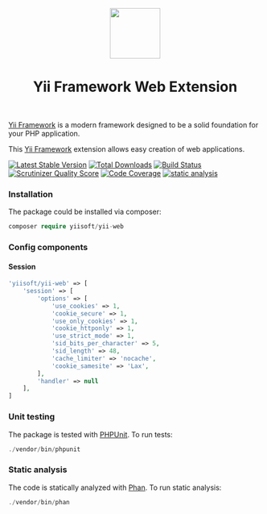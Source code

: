 <p align="center">
    <a href="https://github.com/yiisoft" target="_blank">
        <img src="https://avatars0.githubusercontent.com/u/993323" height="100px">
    </a>
    <h1 align="center">Yii Framework Web Extension</h1>
    <br>
</p>

[Yii Framework] is a modern framework designed to be a solid foundation for your PHP application.

This [Yii Framework] extension allows easy creation of web applications.

[Yii Framework]: https://github.com/yiisoft/core

[![Latest Stable Version](https://poser.pugx.org/yiisoft/yii-web/v/stable.png)](https://packagist.org/packages/yiisoft/yii-web)
[![Total Downloads](https://poser.pugx.org/yiisoft/yii-web/downloads.png)](https://packagist.org/packages/yiisoft/yii-web)
[![Build Status](https://github.com/yiisoft/yii-web/workflows/build/badge.svg)](https://github.com/yiisoft/yii-web/actions?query=workflow%3Abuild)
[![Scrutinizer Quality Score](https://scrutinizer-ci.com/g/yiisoft/yii-web/badges/quality-score.png?s=b1074a1ff6d0b214d54fa5ab7abbb90fc092471d)](https://scrutinizer-ci.com/g/yiisoft/yii-web/)
[![Code Coverage](https://scrutinizer-ci.com/g/yiisoft/yii-web/badges/coverage.png?s=31d80f1036099e9d6a3e4d7738f6b000b3c3d10e)](https://scrutinizer-ci.com/g/yiisoft/yii-web/)
[![static analysis](https://github.com/yiisoft/yii-web/workflows/static%20analysis/badge.svg)](https://github.com/yiisoft/yii-web/actions?query=workflow%3A%22static+analysis%22)


### Installation

The package could be installed via composer:

```php
composer require yiisoft/yii-web
```

### Config components

#### Session

```php
'yiisoft/yii-web' => [
    'session' => [
        'options' => [
            'use_cookies' => 1,
            'cookie_secure' => 1,
            'use_only_cookies' => 1,
            'cookie_httponly' => 1,
            'use_strict_mode' => 1,
            'sid_bits_per_character' => 5,
            'sid_length' => 48,
            'cache_limiter' => 'nocache',
            'cookie_samesite' => 'Lax',
        ],
        'handler' => null
    ],
]
```

### Unit testing

The package is tested with [PHPUnit](https://phpunit.de/). To run tests:

```php
./vendor/bin/phpunit
```

### Static analysis

The code is statically analyzed with [Phan](https://github.com/phan/phan/wiki). To run static analysis:

```php
./vendor/bin/phan
```

